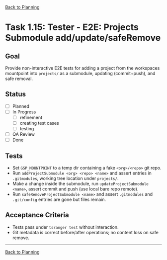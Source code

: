 [Back to Planning](./planning.md)

# Task 1.15: Tester - E2E: Projects Submodule add/update/safeRemove

## Goal
Provide non-interactive E2E tests for adding a project from the workspaces mountpoint into `projects/` as a submodule, updating (commit+push), and safe removal.

## Status
- [ ] Planned
- [ ] In Progress
  - [ ] refinement
  - [ ] creating test cases
  - [ ] testing
- [ ] QA Review
- [ ] Done

## Tests
- Set `GSP_MOUNTPOINT` to a temp dir containing a fake `<org>/<repo>` git repo.
- Run `addProjectSubmodule <org> <repo> <name>` and assert entries in `.gitmodules`, working tree location under `projects/`.
- Make a change inside the submodule, run `updateProjectSubmodule <name>`, assert commit and push (use local bare repo remote).
- Run `safeRemoveProjectSubmodule <name>` and assert `.gitmodules` and `.git/config` entries are gone but files remain.

## Acceptance Criteria
- Tests pass under `tsranger test` without interaction.
- Git metadata is correct before/after operations; no content loss on safe remove.

---

[Back to Planning](./planning.md)




